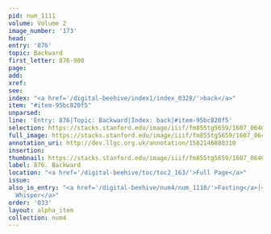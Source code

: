 ```yaml
---
pid: num_1111
volume: Volume 2
image_number: '173'
head:
entry: '876'
topic: Backward
first_letter: 876-900
page:
add:
xref:
see:
index: "<a href='/digital-beehive/index1/index_0328/'>back</a>"
item: "#item-95bc820f5"
unparsed:
line: 'Entry: 876|Topic: Backward|Index: back|#item-95bc820f5'
selection: https://stacks.stanford.edu/image/iiif/fm855tg5659/1607_0640/396,856,2850,210/full/0/default.jpg
full_image: https://stacks.stanford.edu/image/iiif/fm855tg5659/1607_0640/full/full/0/default.jpg
annotation_uri: http://dev.llgc.org.uk/annotation/1582146888310
insertion:
thumbnail: https://stacks.stanford.edu/image/iiif/fm855tg5659/1607_0640/396,856,600,180/250,/0/default.jpg
label: 876. Backward
location: "<a href='/digital-beehive/toc/toc2_163/'>Full Page</a>"
issue:
also_in_entry: "<a href='/digital-beehive/num4/num_1110/'>Fasting</a>|<a href='/digital-beehive/num4/num_1112/'>to
  Whisper</a>"
order: '033'
layout: alpha_item
collection: num4
---
```

